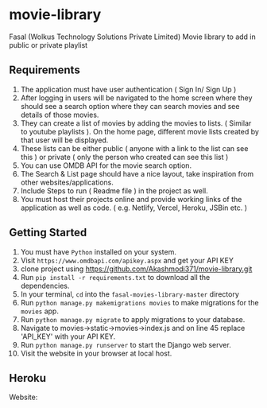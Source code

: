 # movie-library
Fasal (Wolkus Technology Solutions Private Limited) Movie library to add in public or private playlist


## Requirements

1.	The application must have user authentication ( Sign In/ Sign Up )
2.	After logging in users will be navigated to the home screen where they should see a search option where they can search movies and see details of those movies.
3.	They can create a list of movies by adding the movies to lists. ( Similar to youtube playlists ). On the home page, different movie lists created by that user will be displayed.
4.	These lists can be either public ( anyone with a link to the list can see this ) or private ( only the person who created can see this list )
5.	You can use OMDB API for the movie search option.
6.	The Search & List page should have a nice layout, take inspiration from other websites/applications.
7.	Include Steps to run ( Readme file ) in the project as well.
8.	You must host their projects online and provide working links of the application as well as code. ( e.g. Netlify, Vercel, Heroku, JSBin etc. )

## Getting Started

1. You must have `Python` installed on your system.
2. Visit `https://www.omdbapi.com/apikey.aspx` and get your API KEY
3. clone project using https://github.com/Akashmodi371/movie-library.git
4. Run `pip install -r requirements.txt` to download all the dependencies.
5. In your terminal, `cd` into the `fasal-movies-library-master` directory
6. Run `python manage.py makemigrations movies` to make migrations for the `movies` app.
7. Run `python manage.py migrate` to apply migrations to your database.
8. Navigate to movies->static->movies->index.js and on line 45 replace 'API_KEY' with your API KEY.
9. Run `python manage.py runserver` to start the Django web server.
10. Visit the website in your browser at local host.


## Heroku

Website: 





